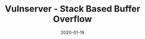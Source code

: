 ---
title: "Vulnserver - Stack Based Buffer Overflow"
date: 2020-01-19 
header:  
excerpt: "Vulnserver - Stack Based Buffer Overflow"
---